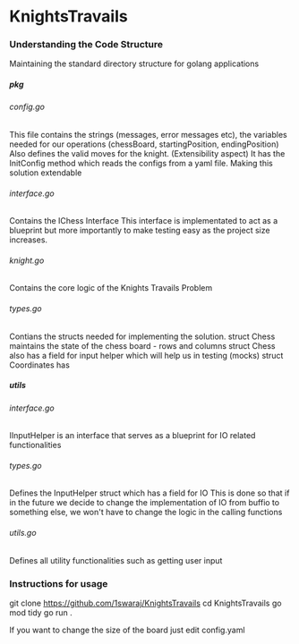 # KnightsTravails

### Understanding the Code Structure

Maintaining the standard directory structure for golang applications

##### pkg

###### config.go
This file contains the strings (messages, error messages etc), the variables needed for our operations (chessBoard, startingPosition, endingPosition)
Also defines the valid moves for the knight. (Extensibility aspect)
It has the InitConfig method which reads the configs from a yaml file. Making this solution extendable

###### interface.go
Contains the IChess Interface
This interface is implementated to act as a blueprint but more importantly to make testing easy as the project size increases.

###### knight.go
Contains the core logic of the Knights Travails Problem

###### types.go
Contians the structs needed for implementing the solution.
struct Chess maintains the state of the chess board - rows and columns
struct Chess also has a field for input helper which will help us in testing (mocks)
struct Coordinates has  

##### utils

###### interface.go
IInputHelper is an interface that serves as a blueprint for IO related functionalities

###### types.go
Defines the InputHelper struct which has a field for IO
This is done so that if in the future we decide to change the implementation of IO from buffio to something else, 
we won't have to change the logic in the calling functions

###### utils.go
Defines all utility functionalities such as getting user input

### Instructions for usage
git clone https://github.com/1swaraj/KnightsTravails
cd KnightsTravails
go mod tidy
go run .

If you want to change the size of the board just edit config.yaml